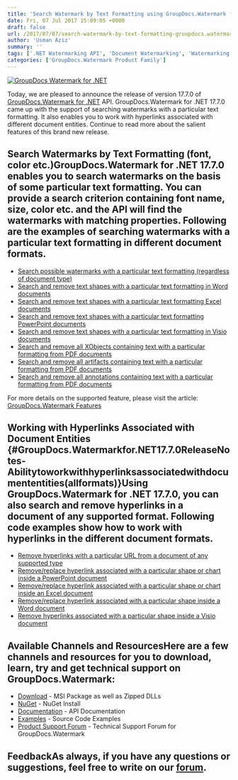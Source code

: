 ```yaml
---
title: 'Search Watermark by Text Formatting using GroupDocs.Watermark for .NET 17.7.0'
date: Fri, 07 Jul 2017 15:09:05 +0000
draft: false
url: /2017/07/07/search-watermark-by-text-formatting-groupdocs.watermark-for-.net-17.7.0/
author: 'Usman Aziz'
summary: ''
tags: ['.NET Watermarking API', 'Document Watermarking', 'Watermarking API for .NET', 'GroupDocs.Watermark for .NET Release']
categories: ['GroupDocs.Watermark Product Family']
---
```


[![GroupDocs Watermark for .NET](http://blog.groupdocs.com/wp-content/uploads/sites/4/2017/05/GroupDocs-Watermark-for-.NET_.png)](http://groupdocs.com/dot-net/document-watermark-library)

Today, we are pleased to announce the release of version 17.7.0 of [GroupDocs.Watermark for .NET](https://www.groupdocs.com/products/watermark/net) API. GroupDocs.Watermark for .NET 17.7.0 came up with the support of searching watermarks with a particular text formatting. It also enables you to work with hyperlinks associated with different document entities. Continue to read more about the salient features of this brand new release.

## Search Watermarks by Text Formatting (font, color etc.)GroupDocs.Watermark for .NET 17.7.0 enables you to search watermarks on the basis of some particular text formatting. You can provide a search criterion containing font name, size, color etc. and the API will find the watermarks with matching properties. Following are the examples of searching watermarks with a particular text formatting in different document formats.

*   [Search possible watermarks with a particular text formatting (regardless of document type)](https://docs.groupdocs.com/watermark/net)
*   [Search and remove text shapes with a particular text formatting in Word documents](https://docs.groupdocs.com/watermark/net)
*   [Search and remove text shapes with a particular text formatting Excel documents](https://docs.groupdocs.com/watermark/net)
*   [Search and remove text shapes with a particular text formatting PowerPoint documents](https://docs.groupdocs.com/watermark/net)
*   [Search and remove text shapes with a particular text formatting in Visio documents](https://docs.groupdocs.com/watermark/net)
*   [Search and remove all XObjects containing text with a particular formatting from PDF documents](https://docs.groupdocs.com/watermark/net)
*   [Search and remove all artifacts containing text with a particular formatting from PDF documents](https://docs.groupdocs.com/watermark/net)
*   [Search and remove all annotations containing text with a particular formatting from PDF documents](https://docs.groupdocs.com/watermark/net)

For more details on the supported feature, please visit the article: [GroupDocs.Watermark Features](https://docs.groupdocs.com/display/watermarknet/Features+Overview)

## Working with Hyperlinks Associated with Document Entities {#GroupDocs.Watermarkfor.NET17.7.0ReleaseNotes-Abilitytoworkwithhyperlinksassociatedwithdocumententities(allformats)}Using GroupDocs.Watermark for .NET 17.7.0, you can also search and remove hyperlinks in a document of any supported format. Following code examples show how to work with hyperlinks in the different document formats.

*   [Remove hyperlinks with a particular URL from a document of any supported type](https://docs.groupdocs.com/watermark/net)
*   [Remove/replace hyperlink associated with a particular shape or chart inside a PowerPoint document](https://docs.groupdocs.com/watermark/net)
*   [Remove/replace hyperlink associated with a particular shape or chart inside an Excel document](https://docs.groupdocs.com/watermark/net)
*   [Remove/replace hyperlink associated with a particular shape inside a Word document](https://docs.groupdocs.com/watermark/net)
*   [Remove hyperlinks associated with a particular shape inside a Visio document](https://docs.groupdocs.com/watermark/net)

## Available Channels and ResourcesHere are a few channels and resources for you to download, learn, try and get technical support on GroupDocs.Watermark:

*   [Download](https://downloads.groupdocs.com/watermark/net "GroupDocs.Watermark MSI") - MSI Package as well as Zipped DLLs
*   [NuGet](https://www.nuget.org/packages/groupdocs-watermark-dotnet/ "GroupDocs.Watermark Nuget Package") - NuGet Install
*   [Documentation](https://docs.groupdocs.com/watermark/net "Watermark API documentation") - API Documentation
*   [Examples](https://github.com/groupdocs-watermark/GroupDocs.watermark-for-.NET "How to use Watermark API") - Source Code Examples
*   [Product Support Forum](http://www.groupdocs.com/Community/forums/groupdocs.watermark-product-family/55/showforum.aspx) - Technical Support Forum for GroupDocs.Watermark

## FeedbackAs always, if you have any questions or suggestions, feel free to write on our [forum](http://www.groupdocs.com/Community/forums/groupdocs.watermark-product-family/55/showforum.aspx "Technical Support Forum").





